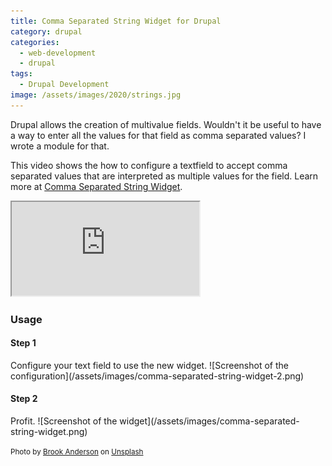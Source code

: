 ```yaml
---
title: Comma Separated String Widget for Drupal
category: drupal
categories:
  - web-development
  - drupal
tags:
  - Drupal Development
image: /assets/images/2020/strings.jpg
---
```

Drupal allows the creation of multivalue fields. Wouldn't it be useful to have a way to enter all
the values for that field as comma separated values? I wrote a module for that.

<!-- more -->

This video shows the how to configure a textfield to accept comma separated values that are
interpreted as multiple values for the field.  Learn more at [Comma Separated String Widget](https://www.drupal.org/project/comma_separated_string_widget).

<div class="video-wrapper"><iframe allowfullscreen src='https://youtube.com/embed/ixayXtaGIIQ' ></iframe></div>

<h3>Usage</h3>

<h4>Step 1</h4>
Configure your text field to use the new widget.
![Screenshot of the configuration](/assets/images/comma-separated-string-widget-2.png)

<h4>Step 2</h4>
Profit.
![Screenshot of the widget](/assets/images/comma-separated-string-widget.png)

<small>Photo by <a href="https://unsplash.com/@brookanderson?utm_source=unsplash&amp;utm_medium=referral&amp;utm_content=creditCopyText">Brook Anderson</a> on <a href="https://unsplash.com/s/photos/ropes?utm_source=unsplash&amp;utm_medium=referral&amp;utm_content=creditCopyText">Unsplash</a></small>
